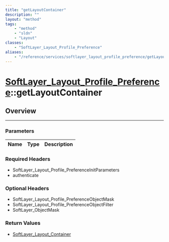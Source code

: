 ```yaml
---
title: "getLayoutContainer"
description: ""
layout: "method"
tags:
    - "method"
    - "sldn"
    - "Layout"
classes:
    - "SoftLayer_Layout_Profile_Preference"
aliases:
    - "/reference/services/softlayer_layout_profile_preference/getLayoutContainer"
---
```

# [SoftLayer_Layout_Profile_Preference](/reference/services/SoftLayer_Layout_Profile_Preference)::getLayoutContainer





## Overview 


-----

### Parameters 
|Name | Type | Description |
| --- | --- | --- |


### Required Headers
* SoftLayer_Layout_Profile_PreferenceInitParameters
* authenticate


### Optional Headers
* SoftLayer_Layout_Profile_PreferenceObjectMask
* SoftLayer_Layout_Profile_PreferenceObjectFilter
* SoftLayer_ObjectMask

### Return Values
* <a href='/reference/datatypes/SoftLayer_Layout_Container'>SoftLayer_Layout_Container </a>




